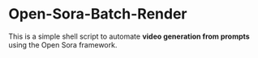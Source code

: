 # Open-Sora-Batch-Render
This is a simple shell script to automate **video generation from prompts** using the Open Sora framework.
